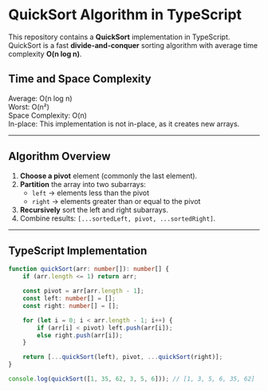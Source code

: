 # QuickSort Algorithm in TypeScript

This repository contains a **QuickSort** implementation in TypeScript.  
QuickSort is a fast **divide-and-conquer** sorting algorithm with average time complexity **O(n log n)**.

## Time and Space Complexity
Average: O(n log n)  
Worst: O(n²)   
Space Complexity: O(n)    
In-place: This implementation is not in-place, as it creates new arrays.

---

## Algorithm Overview

1. **Choose a pivot** element (commonly the last element).  
2. **Partition** the array into two subarrays:  
   - `left` → elements less than the pivot  
   - `right` → elements greater than or equal to the pivot  
3. **Recursively** sort the left and right subarrays.  
4. Combine results: `[...sortedLeft, pivot, ...sortedRight]`.

---

## TypeScript Implementation

```ts
function quickSort(arr: number[]): number[] {
    if (arr.length <= 1) return arr;

    const pivot = arr[arr.length - 1];
    const left: number[] = [];
    const right: number[] = [];

    for (let i = 0; i < arr.length - 1; i++) {
        if (arr[i] < pivot) left.push(arr[i]);
        else right.push(arr[i]);
    }

    return [...quickSort(left), pivot, ...quickSort(right)];
}

console.log(quickSort([1, 35, 62, 3, 5, 6])); // [1, 3, 5, 6, 35, 62]

